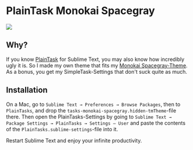 PlainTask Monokai Spacegray
============================

![](https://raw.github.com/danieldiekmeier/simpletask-monokai-spacegray/master/screenshot.png)

## Why?

If you know [PlainTask](https://github.com/aziz/PlainTasks) for Sublime Text, you may also know how incredibly ugly it is. So I made my own theme that fits my [Monokai Spacegray-Theme](https://github.com/danieldiekmeier/Monokai-Spacegray). As a bonus, you get my SimpleTask-Settings that don't suck quite as much.

## Installation

On a Mac, go to `Sublime Text → Preferences → Browse Packages`, then to `PlainTasks`, and drop the `tasks-monokai-spacegray.hidden-tmTheme`-file there. Then open the PlainTasks-Settings by going to `Sublime Text → Package Settings → PlainTasks → Settings – User` and paste the contents of the `PlainTasks.sublime-settings`-file into it.

Restart Sublime Text and enjoy your infinite productivity.
